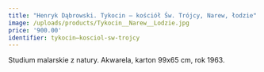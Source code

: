 ```yaml
---
title: "Henryk Dąbrowski. Tykocin – kościół Św. Trójcy, Narew, łodzie"
image: /uploads/products/Tykocin__Narew__Lodzie.jpg
price: '900.00'
identifier: tykocin–kosciol-sw-trojcy
---
```


Studium malarskie z natury. Akwarela, karton 99x65 cm, rok 1963.